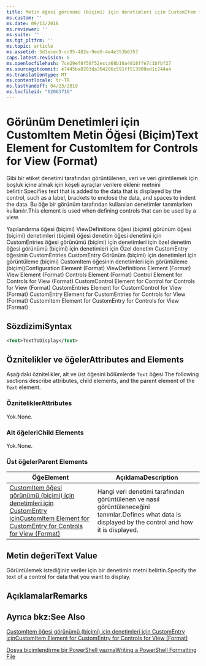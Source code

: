 ```yaml
---
title: Metin öğesi görünümü (biçimi) için denetimleri için CustomItem için | Microsoft Docs
ms.custom: ''
ms.date: 09/13/2016
ms.reviewer: ''
ms.suite: ''
ms.tgt_pltfrm: ''
ms.topic: article
ms.assetid: 5d3ecec9-cc95-482e-9ee0-4e4e353b6357
caps.latest.revision: 6
ms.openlocfilehash: 7ce29ef8f58f52ecca68b10a4818ffe7c1bfbf27
ms.sourcegitcommit: e7445ba8203da304286c591ff513900ad1c244a4
ms.translationtype: MT
ms.contentlocale: tr-TR
ms.lasthandoff: 04/23/2019
ms.locfileid: "62063716"
---
```

# <a name="text-element-for-customitem-for-controls-for-view-format"></a><span data-ttu-id="5d8d7-102">Görünüm Denetimleri için CustomItem Metin Öğesi (Biçim)</span><span class="sxs-lookup"><span data-stu-id="5d8d7-102">Text Element for CustomItem for Controls for View (Format)</span></span>

<span data-ttu-id="5d8d7-103">Gibi bir etiket denetimi tarafından görüntülenen, veri ve veri girintilemek için boşluk içine almak için köşeli ayraçlar verilere eklenir metnini belirtir.</span><span class="sxs-lookup"><span data-stu-id="5d8d7-103">Specifies text that is added to the data that is displayed by the control, such as a label, brackets to enclose the data, and spaces to indent the data.</span></span> <span data-ttu-id="5d8d7-104">Bu öğe bir görünüm tarafından kullanılan denetimler tanımlarken kullanılır.</span><span class="sxs-lookup"><span data-stu-id="5d8d7-104">This element is used when defining controls that can be used by a view.</span></span>

<span data-ttu-id="5d8d7-105">Yapılandırma öğesi (biçimi) ViewDefinitions öğesi (biçimi) görünüm öğesi (biçimi) denetimleri (biçimi) öğesi denetim öğesi denetimi için CustomEntries öğesi görünümü (biçimi) için denetimleri için özel denetim öğesi görünümü (biçimi) için denetimleri için Özel denetim CustomEntry öğesinin CustomEntries CustomEntry Görünüm (biçimi) için denetimleri için görüntüleme (biçimi) CustomItem öğesinin denetimleri için görüntüleme (biçimi)</span><span class="sxs-lookup"><span data-stu-id="5d8d7-105">Configuration Element (Format) ViewDefinitions Element (Format) View Element (Format) Controls Element (Format) Control Element for Controls for View (Format) CustomControl Element for Control for Controls for View (Format) CustomEntries Element for CustomControl for View (Format) CustomEntry Element for CustomEntries for Controls for View (Format) CustomItem Element for CustomEntry for Controls for View (Format)</span></span>

## <a name="syntax"></a><span data-ttu-id="5d8d7-106">Sözdizimi</span><span class="sxs-lookup"><span data-stu-id="5d8d7-106">Syntax</span></span>

```xml
<Text>TextToDisplay</Text>
```

## <a name="attributes-and-elements"></a><span data-ttu-id="5d8d7-107">Öznitelikler ve öğeler</span><span class="sxs-lookup"><span data-stu-id="5d8d7-107">Attributes and Elements</span></span>

<span data-ttu-id="5d8d7-108">Aşağıdaki öznitelikler, alt ve üst öğesini bölümlerde `Text` öğesi.</span><span class="sxs-lookup"><span data-stu-id="5d8d7-108">The following sections describe attributes, child elements, and the parent element of the `Text` element.</span></span>

### <a name="attributes"></a><span data-ttu-id="5d8d7-109">Öznitelikler</span><span class="sxs-lookup"><span data-stu-id="5d8d7-109">Attributes</span></span>

<span data-ttu-id="5d8d7-110">Yok.</span><span class="sxs-lookup"><span data-stu-id="5d8d7-110">None.</span></span>

### <a name="child-elements"></a><span data-ttu-id="5d8d7-111">Alt öğeleri</span><span class="sxs-lookup"><span data-stu-id="5d8d7-111">Child Elements</span></span>

<span data-ttu-id="5d8d7-112">Yok.</span><span class="sxs-lookup"><span data-stu-id="5d8d7-112">None.</span></span>

### <a name="parent-elements"></a><span data-ttu-id="5d8d7-113">Üst öğeler</span><span class="sxs-lookup"><span data-stu-id="5d8d7-113">Parent Elements</span></span>

|<span data-ttu-id="5d8d7-114">Öğe</span><span class="sxs-lookup"><span data-stu-id="5d8d7-114">Element</span></span>|<span data-ttu-id="5d8d7-115">Açıklama</span><span class="sxs-lookup"><span data-stu-id="5d8d7-115">Description</span></span>|
|-------------|-----------------|
|[<span data-ttu-id="5d8d7-116">CustomItem öğesi görünümü (biçimi) için denetimleri için CustomEntry için</span><span class="sxs-lookup"><span data-stu-id="5d8d7-116">CustomItem Element for CustomEntry for Controls for View (Format)</span></span>](./customitem-element-for-customentry-for-controls-for-view-format.md)|<span data-ttu-id="5d8d7-117">Hangi veri denetimi tarafından görüntülenen ve nasıl görüntüleneceğini tanımlar.</span><span class="sxs-lookup"><span data-stu-id="5d8d7-117">Defines what data is displayed by the control and how it is displayed.</span></span>|

## <a name="text-value"></a><span data-ttu-id="5d8d7-118">Metin değeri</span><span class="sxs-lookup"><span data-stu-id="5d8d7-118">Text Value</span></span>

<span data-ttu-id="5d8d7-119">Görüntülemek istediğiniz veriler için bir denetimin metni belirtin.</span><span class="sxs-lookup"><span data-stu-id="5d8d7-119">Specify the text of a control for data that you want to display.</span></span>

## <a name="remarks"></a><span data-ttu-id="5d8d7-120">Açıklamalar</span><span class="sxs-lookup"><span data-stu-id="5d8d7-120">Remarks</span></span>

## <a name="see-also"></a><span data-ttu-id="5d8d7-121">Ayrıca bkz:</span><span class="sxs-lookup"><span data-stu-id="5d8d7-121">See Also</span></span>

[<span data-ttu-id="5d8d7-122">CustomItem öğesi görünümü (biçimi) için denetimleri için CustomEntry için</span><span class="sxs-lookup"><span data-stu-id="5d8d7-122">CustomItem Element for CustomEntry for Controls for View (Format)</span></span>](./customitem-element-for-customentry-for-controls-for-view-format.md)

[<span data-ttu-id="5d8d7-123">Dosya biçimlendirme bir PowerShell yazma</span><span class="sxs-lookup"><span data-stu-id="5d8d7-123">Writing a PowerShell Formatting File</span></span>](./writing-a-powershell-formatting-file.md)
